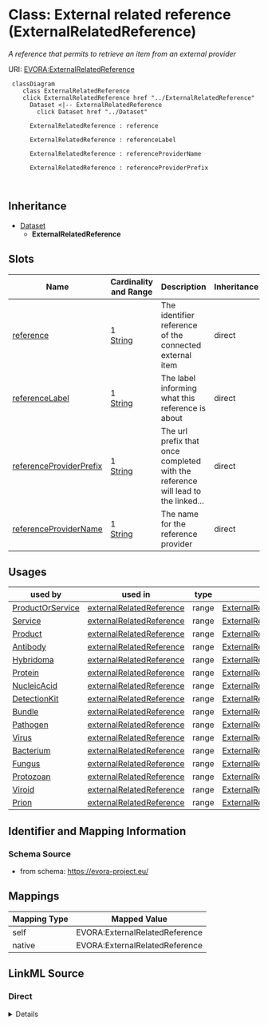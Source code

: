 

# Class: External related reference (ExternalRelatedReference)


_A reference that permits to retrieve an item from an external provider_





URI: [EVORA:ExternalRelatedReference](https://evora-project.eu/ExternalRelatedReference)






```mermaid
 classDiagram
    class ExternalRelatedReference
    click ExternalRelatedReference href "../ExternalRelatedReference"
      Dataset <|-- ExternalRelatedReference
        click Dataset href "../Dataset"
      
      ExternalRelatedReference : reference
        
      ExternalRelatedReference : referenceLabel
        
      ExternalRelatedReference : referenceProviderName
        
      ExternalRelatedReference : referenceProviderPrefix
        
      
```





## Inheritance
* [Dataset](Dataset.md)
    * **ExternalRelatedReference**



## Slots

| Name | Cardinality and Range | Description | Inheritance |
| ---  | --- | --- | --- |
| [reference](reference.md) | 1 <br/> [String](String.md) | The identifier reference of the connected external item | direct |
| [referenceLabel](referenceLabel.md) | 1 <br/> [String](String.md) | The label informing what this reference is about | direct |
| [referenceProviderPrefix](referenceProviderPrefix.md) | 1 <br/> [String](String.md) | The url prefix that once completed with the reference will lead to the linked... | direct |
| [referenceProviderName](referenceProviderName.md) | 1 <br/> [String](String.md) | The name for the reference provider | direct |





## Usages

| used by | used in | type | used |
| ---  | --- | --- | --- |
| [ProductOrService](ProductOrService.md) | [externalRelatedReference](externalRelatedReference.md) | range | [ExternalRelatedReference](ExternalRelatedReference.md) |
| [Service](Service.md) | [externalRelatedReference](externalRelatedReference.md) | range | [ExternalRelatedReference](ExternalRelatedReference.md) |
| [Product](Product.md) | [externalRelatedReference](externalRelatedReference.md) | range | [ExternalRelatedReference](ExternalRelatedReference.md) |
| [Antibody](Antibody.md) | [externalRelatedReference](externalRelatedReference.md) | range | [ExternalRelatedReference](ExternalRelatedReference.md) |
| [Hybridoma](Hybridoma.md) | [externalRelatedReference](externalRelatedReference.md) | range | [ExternalRelatedReference](ExternalRelatedReference.md) |
| [Protein](Protein.md) | [externalRelatedReference](externalRelatedReference.md) | range | [ExternalRelatedReference](ExternalRelatedReference.md) |
| [NucleicAcid](NucleicAcid.md) | [externalRelatedReference](externalRelatedReference.md) | range | [ExternalRelatedReference](ExternalRelatedReference.md) |
| [DetectionKit](DetectionKit.md) | [externalRelatedReference](externalRelatedReference.md) | range | [ExternalRelatedReference](ExternalRelatedReference.md) |
| [Bundle](Bundle.md) | [externalRelatedReference](externalRelatedReference.md) | range | [ExternalRelatedReference](ExternalRelatedReference.md) |
| [Pathogen](Pathogen.md) | [externalRelatedReference](externalRelatedReference.md) | range | [ExternalRelatedReference](ExternalRelatedReference.md) |
| [Virus](Virus.md) | [externalRelatedReference](externalRelatedReference.md) | range | [ExternalRelatedReference](ExternalRelatedReference.md) |
| [Bacterium](Bacterium.md) | [externalRelatedReference](externalRelatedReference.md) | range | [ExternalRelatedReference](ExternalRelatedReference.md) |
| [Fungus](Fungus.md) | [externalRelatedReference](externalRelatedReference.md) | range | [ExternalRelatedReference](ExternalRelatedReference.md) |
| [Protozoan](Protozoan.md) | [externalRelatedReference](externalRelatedReference.md) | range | [ExternalRelatedReference](ExternalRelatedReference.md) |
| [Viroid](Viroid.md) | [externalRelatedReference](externalRelatedReference.md) | range | [ExternalRelatedReference](ExternalRelatedReference.md) |
| [Prion](Prion.md) | [externalRelatedReference](externalRelatedReference.md) | range | [ExternalRelatedReference](ExternalRelatedReference.md) |






## Identifier and Mapping Information







### Schema Source


* from schema: https://evora-project.eu/




## Mappings

| Mapping Type | Mapped Value |
| ---  | ---  |
| self | EVORA:ExternalRelatedReference |
| native | EVORA:ExternalRelatedReference |







## LinkML Source

<!-- TODO: investigate https://stackoverflow.com/questions/37606292/how-to-create-tabbed-code-blocks-in-mkdocs-or-sphinx -->

### Direct

<details>
```yaml
name: ExternalRelatedReference
description: A reference that permits to retrieve an item from an external provider
title: External related reference
from_schema: https://evora-project.eu/
is_a: Dataset
slots:
- reference
- referenceLabel
- referenceProviderPrefix
- referenceProviderName
slot_usage:
  reference:
    name: reference
    description: The identifier reference of the connected external item
    title: reference
    close_mappings:
    - dct:identifier
    range: string
    required: true
    multivalued: false
  referenceLabel:
    name: referenceLabel
    description: The label informing what this reference is about
    title: reference label
    comments:
    - e.g., 'Infravec2 related product'
    close_mappings:
    - dct:title
    range: string
    required: true
    multivalued: false
  referenceProviderPrefix:
    name: referenceProviderPrefix
    description: The url prefix that once completed with the reference will lead to
      the linked external resource
    title: reference provider prefix
    close_mappings:
    - dcat:landingPage
    range: string
    required: true
    multivalued: false
  referenceProviderName:
    name: referenceProviderName
    description: The name for the reference provider
    title: reference provider name
    close_mappings:
    - dct:publisher
    range: string
    required: true
    multivalued: false

```
</details>

### Induced

<details>
```yaml
name: ExternalRelatedReference
description: A reference that permits to retrieve an item from an external provider
title: External related reference
from_schema: https://evora-project.eu/
is_a: Dataset
slot_usage:
  reference:
    name: reference
    description: The identifier reference of the connected external item
    title: reference
    close_mappings:
    - dct:identifier
    range: string
    required: true
    multivalued: false
  referenceLabel:
    name: referenceLabel
    description: The label informing what this reference is about
    title: reference label
    comments:
    - e.g., 'Infravec2 related product'
    close_mappings:
    - dct:title
    range: string
    required: true
    multivalued: false
  referenceProviderPrefix:
    name: referenceProviderPrefix
    description: The url prefix that once completed with the reference will lead to
      the linked external resource
    title: reference provider prefix
    close_mappings:
    - dcat:landingPage
    range: string
    required: true
    multivalued: false
  referenceProviderName:
    name: referenceProviderName
    description: The name for the reference provider
    title: reference provider name
    close_mappings:
    - dct:publisher
    range: string
    required: true
    multivalued: false
attributes:
  reference:
    name: reference
    description: The identifier reference of the connected external item
    title: reference
    from_schema: https://evora-project.eu/
    close_mappings:
    - dct:identifier
    rank: 1000
    alias: reference
    owner: ExternalRelatedReference
    domain_of:
    - ExternalRelatedReference
    range: string
    required: true
    multivalued: false
  referenceLabel:
    name: referenceLabel
    description: The label informing what this reference is about
    title: reference label
    comments:
    - e.g., 'Infravec2 related product'
    from_schema: https://evora-project.eu/
    close_mappings:
    - dct:title
    rank: 1000
    alias: referenceLabel
    owner: ExternalRelatedReference
    domain_of:
    - ExternalRelatedReference
    range: string
    required: true
    multivalued: false
  referenceProviderPrefix:
    name: referenceProviderPrefix
    description: The url prefix that once completed with the reference will lead to
      the linked external resource
    title: reference provider prefix
    from_schema: https://evora-project.eu/
    close_mappings:
    - dcat:landingPage
    rank: 1000
    alias: referenceProviderPrefix
    owner: ExternalRelatedReference
    domain_of:
    - ExternalRelatedReference
    range: string
    required: true
    multivalued: false
  referenceProviderName:
    name: referenceProviderName
    description: The name for the reference provider
    title: reference provider name
    from_schema: https://evora-project.eu/
    close_mappings:
    - dct:publisher
    rank: 1000
    alias: referenceProviderName
    owner: ExternalRelatedReference
    domain_of:
    - ExternalRelatedReference
    range: string
    required: true
    multivalued: false

```
</details>